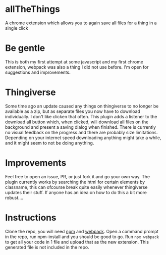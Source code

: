 # allTheThings
A chrome extension which allows you to again save all files for a thing in a single click

# Be gentle
This is both my first attempt at some javascript and my first chrome extension, webpack was also a thing I did not use before. I'm open for suggestions and improvements.

# Thingiverse
Some time ago an update caused any things on thingiverse to no longer be available as a zip,  but as separate files you now have to download individually. I don't like clicken that often. This plugin adds a listener to the download all button which, when clicked,  will download all files on the background and present a saving dialog when finished. There is currently no visual feedback on the progress and there are probably size limitations. Depending on your internet speed downloading anything might take a while, and it might seem to not be doing anything.

# Improvements
Feel free to open an issue, PR, or just fork it and go your own way.
The plugin currently works by searching the html for certain elements by classname, this can ofcourse break quite easily whenever thingiverse updates their stuff. If anyone has an idea on how to do this a bit more robust....


# Instructions
Clone the repo, you will need [npm](https://www.npmjs.com/) and [webpack](https://webpack.js.org/).
Open a command prompt in the repo, run npm-install and you should be good to go. 
Run `npx webpack` to get all your code in 1 file and upload that as the new extension. This generated file is not included in the repo.
